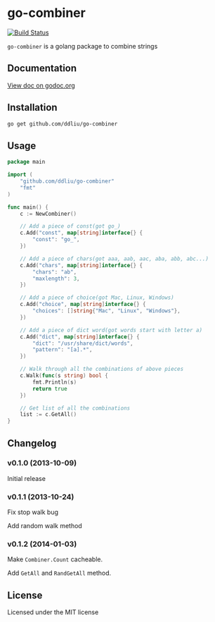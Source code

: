 # go-combiner

[![Build Status](https://travis-ci.org/ddliu/go-combiner.png?branch=master)](https://travis-ci.org/ddliu/go-combiner)

`go-combiner` is a golang package to combine strings

## Documentation

[View doc on godoc.org](http://godoc.org/github.com/ddliu/go-combiner)

## Installation

```bash
go get github.com/ddliu/go-combiner
```

## Usage

```go
package main

import (
    "github.com/ddliu/go-combiner"
    "fmt"
)

func main() {
    c := NewCombiner()

    // Add a piece of const(got go_)
    c.Add("const", map[string]interface{} {
        "const": "go_",
    })

    // Add a piece of chars(got aaa, aab, aac, aba, abb, abc...)
    c.Add("chars", map[string]interface{} {
        "chars": "ab",
        "maxlength": 3,
    })

    // Add a piece of choice(got Mac, Linux, Windows)
    c.Add("choice", map[string]interface{} {
        "choices": []string{"Mac", "Linux", "Windows"},
    })

    // Add a piece of dict word(got words start with letter a)
    c.Add("dict", map[string]interface{} {
        "dict": "/usr/share/dict/words",
        "pattern": "[a].*",
    })

    // Walk through all the combinations of above pieces
    c.Walk(func(s string) bool {
        fmt.Println(s)
        return true
    })

    // Get list of all the combinations
    list := c.GetAll()
}
```

## Changelog

### v0.1.0 (2013-10-09)

Initial release

### v0.1.1 (2013-10-24)

Fix stop walk bug

Add random walk method

### v0.1.2 (2014-01-03)

Make `Combiner.Count` cacheable.

Add `GetAll` and `RandGetAll` method.

## License

Licensed under the MIT license
